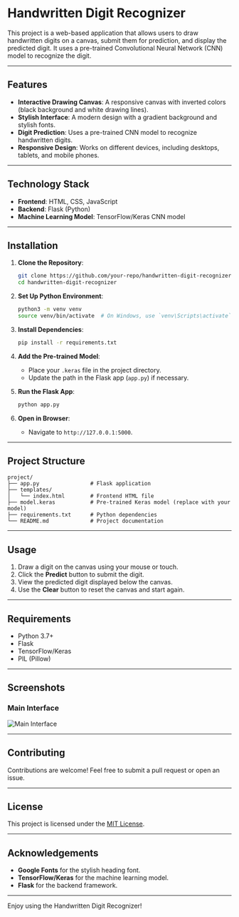 # Handwritten Digit Recognizer

This project is a web-based application that allows users to draw handwritten digits on a canvas, submit them for prediction, and display the predicted digit. It uses a pre-trained Convolutional Neural Network (CNN) model to recognize the digit.

---

## Features

- **Interactive Drawing Canvas**: A responsive canvas with inverted colors (black background and white drawing lines).
- **Stylish Interface**: A modern design with a gradient background and stylish fonts.
- **Digit Prediction**: Uses a pre-trained CNN model to recognize handwritten digits.
- **Responsive Design**: Works on different devices, including desktops, tablets, and mobile phones.

---

## Technology Stack

- **Frontend**: HTML, CSS, JavaScript
- **Backend**: Flask (Python)
- **Machine Learning Model**: TensorFlow/Keras CNN model

---

## Installation

1. **Clone the Repository**:
   ```bash
   git clone https://github.com/your-repo/handwritten-digit-recognizer.git
   cd handwritten-digit-recognizer
   ```

2. **Set Up Python Environment**:
   ```bash
   python3 -m venv venv
   source venv/bin/activate  # On Windows, use `venv\Scripts\activate`
   ```

3. **Install Dependencies**:
   ```bash
   pip install -r requirements.txt
   ```

4. **Add the Pre-trained Model**:
   - Place your `.keras` file in the project directory.
   - Update the path in the Flask app (`app.py`) if necessary.

5. **Run the Flask App**:
   ```bash
   python app.py
   ```

6. **Open in Browser**:
   - Navigate to `http://127.0.0.1:5000`.

---

## Project Structure

```
project/
├── app.py                # Flask application
├── templates/
│   └── index.html        # Frontend HTML file
├── model.keras           # Pre-trained Keras model (replace with your model)
├── requirements.txt      # Python dependencies
└── README.md             # Project documentation
```

---

## Usage

1. Draw a digit on the canvas using your mouse or touch.
2. Click the **Predict** button to submit the digit.
3. View the predicted digit displayed below the canvas.
4. Use the **Clear** button to reset the canvas and start again.

---

## Requirements

- Python 3.7+
- Flask
- TensorFlow/Keras
- PIL (Pillow)

---

## Screenshots

### Main Interface

![Main Interface](https://via.placeholder.com/600x400?text=Screenshot+Coming+Soon)

---

## Contributing

Contributions are welcome! Feel free to submit a pull request or open an issue.

---

## License

This project is licensed under the [MIT License](LICENSE).

---

## Acknowledgements

- **Google Fonts** for the stylish heading font.
- **TensorFlow/Keras** for the machine learning model.
- **Flask** for the backend framework.

---

Enjoy using the Handwritten Digit Recognizer!
